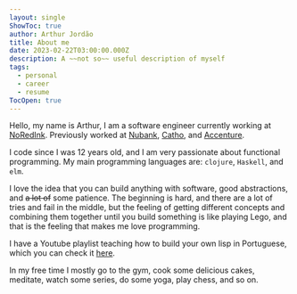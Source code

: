 ```yaml
---
layout: single
ShowToc: true
author: Arthur Jordão
title: About me
date: 2023-02-22T03:00:00.000Z
description: A ~~not so~~ useful description of myself
tags:
  - personal
  - career
  - resume
TocOpen: true
---
```


Hello, my name is Arthur, I am a software engineer currently working at [NoRedInk](https://www.noredink.com/). Previously worked at [Nubank](https://www.nubank.com.br), [Catho](https://www.catho.com.br), and [Accenture](https://accenture.com).


I code since I was 12 years old, and I am very passionate about functional programming. My main programming languages are: `clojure`, `Haskell`, and `elm`.

I love the idea that you can build anything with software, good abstractions, and ~~a lot of~~ some patience. The beginning is hard, and there are a lot of tries and fail in the middle, but the feeling of getting different concepts and combining them together until you build something is like playing Lego, and that is the feeling that makes me love programming.

I have a Youtube playlist teaching how to build your own lisp in Portuguese, which you can check it [here](https://www.youtube.com/playlist?list=PLsehYmVGS9obMq7OMPg-2dtvQoKlO2AmN). 

In my free time I mostly go to the gym, cook some delicious cakes, meditate, watch some series, do some yoga, play chess, and so on.
